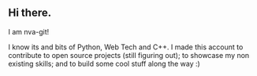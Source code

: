## Hi there. 

I am nva-git!

I know its and bits of Python, Web Tech and C++. I made this account to contribute to open source projects (still figuring out); to showcase my non existing skills; and to build some cool stuff along the way :) 
